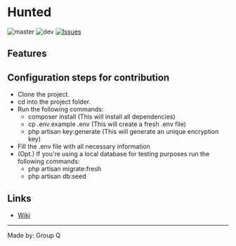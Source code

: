 # Hunted
![master](https://img.shields.io/github/workflow/status/lderkzen/SOPROJ11Q/Laravel/dev?label=master)
![dev](https://img.shields.io/github/workflow/status/lderkzen/SOPROJ11Q/Laravel/dev?label=dev)
[![Issues](https://img.shields.io/github/issues/lderkzen/SOPROJ11Q)](https://github.com/lderkzen/SOPROJ11Q/issues)

## Features


## Configuration steps for contribution
- Clone the project.
- cd into the project folder.
- Run the following commands:
  - composer install (This will install all dependencies)
  - cp .env.example .env (This will create a fresh .env file)
  - php artisan key:generate (This will generate an unique encryption key)
- Fill the .env file with all necessary information
- (Opt.) If you're using a local database for testing purposes run the following commands:
  - php artisan migrate:fresh
  - php artisan db:seed


## Links
- [Wiki](https://github.com/lderkzen/SOPROJ11Q/wiki)


---
Made by: Group Q
